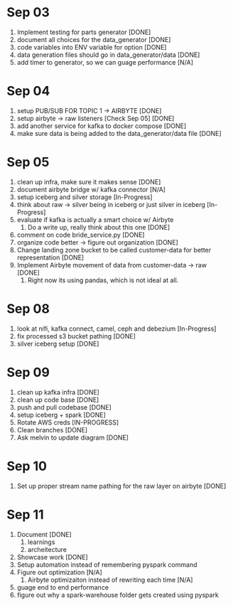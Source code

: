 # Sep 03

1. Implement testing for parts generator [DONE]
2. document all choices for the data_generator [DONE]
3. code variables into ENV variable for option [DONE]
4. data generation files should go in data_generator/data [DONE]
5. add timer to generator, so we can guage performance [N/A]

# Sep 04

1. setup PUB/SUB FOR TOPIC 1 -> AIRBYTE [DONE]
2. setup airbyte -> raw listeners [Check Sep 05] [DONE]
3. add another service for kafka to docker compose [DONE]
4. make sure data is being added to the data_generator/data file [DONE]

# Sep 05 

1. clean up infra, make sure it makes sense [DONE]
2. document airbyte bridge w/ kafka connector [N/A]
3. setup iceberg and silver storage [In-Progress]
4. think about raw -> silver being in iceberg or just silver in iceberg [In-Progress]
5. evaluate if kafka is actually a smart choice w/ Airbyte
   1. Do a write up, really think about this one [DONE]
6. comment on code bride_service.py [DONE]
7. organize code better -> figure out organization [DONE]
8. Change landing zone bucket to be called customer-data for better representation [DONE]
9. Implement Airbyte movement of data from customer-data -> raw [DONE]
   1.  Right now its using pandas, which is not ideal at all.

# Sep 08 

1. look at nifi, kafka connect, camel, ceph and debezium [In-Progress]
2. fix processed s3 bucket pathing [DONE]
3. silver iceberg setup [DONE]

# Sep 09

1. clean up kafka infra [DONE]
2. clean up code base [DONE]
3. push and pull codebase [DONE]
4. setup iceberg + spark [DONE]
5. Rotate AWS creds [IN-PROGRESS]
6. Clean branches [DONE]
7. Ask melvin to update diagram [DONE]

# Sep 10 

1. Set up proper stream name pathing for the raw layer on airbyte [DONE]

# Sep 11

1. Document [DONE]
   1. learnings
   2. archeitecture
2. Showcase work [DONE]
3. Setup automation instead of remembering pyspark command
4. Figure out optimization [N/A]
   1. Airbyte optimizaiton instead of rewriting each time [N/A]
5. guage end to end performance 
6. figure out why a spark-warehouse folder gets created using pyspark